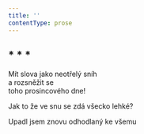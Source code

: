 ```yaml
---
title: ''
contentType: prose
---
```


## \* \* \*

Mít slova jako neotřelý sníh  
a rozsněžit se  
toho prosincového dne!

Jak to že ve snu se zdá všecko lehké?

Upadl jsem znovu odhodlaný ke všemu
